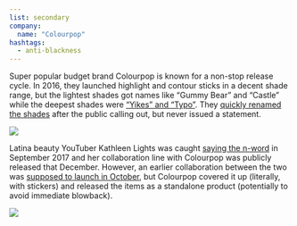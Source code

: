 ```yaml
---
list: secondary
company:
  name: "Colourpop"
hashtags:
  - anti-blackness
---
```


Super popular budget brand Colourpop is known for a non-stop release cycle. In 2016, they launched highlight and contour sticks in a decent shade range, but the lightest shades got names like “Gummy Bear” and “Castle” while the deepest shades were [“Yikes” and “Typo”](http://affinitymagazine.us/2016/09/19/dear-colour-pop-my-skin-color-is-not-a-typo/). They [quickly renamed the shades](https://twitter.com/Moyooxo/status/778676500308500480) after the public calling out, but never issued a statement.

![](/colourpop-shades.png)

Latina beauty YouTuber Kathleen Lights was caught [saying the n-word](https://www.bustle.com/p/that-viral-video-of-a-beauty-blogger-using-the-n-word-is-so-much-more-effed-up-than-you-think-81105) in September 2017 and her collaboration line with Colourpop was publicly released that December. However, an earlier collaboration between the two was [supposed to launch in October](https://www.revelist.com/makeup/colourpop-kathleen-lights-palette/12441/more-fans-began-to-peel-the-stickers-of-their-palettes-back-to-confirm-you-had-me-at-hello-was-supposed-to-be-lumina-by-kathleen-lights-heres-a-closeup-of-another-fans-peeled-palette/4), but Colourpop covered it up (literally, with stickers) and released the items as a standalone product (potentially to avoid immediate blowback).

![](/colourpop-kathleen.jpg)
